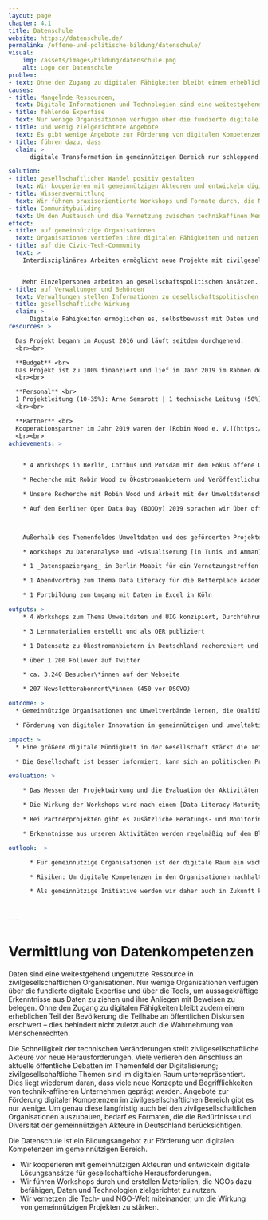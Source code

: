 ```yaml
---
layout: page
chapter: 4.1
title: Datenschule
website: https://datenschule.de/
permalink: /offene-und-politische-bildung/datenschule/
visual:
    img: /assets/images/bildung/datenschule.png
    alt: Logo der Datenschule
problem:
- text: Ohne den Zugang zu digitalen Fähigkeiten bleibt einem erheblichen Teil der Bevölkerung die Teilhabe an öffentlichen Diskursen erschwert – dies verhindert nicht zuletzt auch die Wahrnehmung von Menschenrechten.
causes:
- title: Mangelnde Ressourcen,
  text: Digitale Informationen und Technologien sind eine weitestgehend ungenutzte Ressource in zivilgesellschaftlichen Organisationen.
- title: fehlende Expertise
  text: Nur wenige Organisationen verfügen über die fundierte digitale Expertise und die Tools, um aussagekräftige Erkenntnisse aus Daten zu ziehen und ihre Anliegen mit Beweisen zu belegen.
- title: und wenig zielgerichtete Angebote
  text: Es gibt wenige Angebote zur Förderung von digitalen Kompetenzen bei Erwachsenen im gemeinnützigen Bereich, die die Diversität und Organisationsstrukturen berücksichtigen.
- title: führen dazu, dass
  claim: >
      digitale Transformation im gemeinnützigen Bereich nur schleppend stattfindet. Zivilgesellschaftliche Organisationen können die Potenziale der Digitalisierung nicht ausreichend nutzen und sind mit den neuen Veränderungsprozessen oft überfordert.

solution:
- title: gesellschaftlichen Wandel positiv gestalten
  text: Wir kooperieren mit gemeinnützigen Akteuren und entwickeln digitale Lösungsansätze und Tools für gesellschaftliche Herausforderungen. Damit möchten wir Debatten anstoßen und neue Narrative für bestehende Herausforderungen schaffen.
- title: Wissensvermittlung
  text: Wir führen praxisorientierte Workshops und Formate durch, die NGOs dazu befähigen, Daten und Technologien zielgerichtet zu nutzen. Erkenntnisse aus den Projekten, Lernmaterialien und Best Practices werden frei zur Verfügung gestellt.
- title: Communitybuilding
  text: Um den Austausch und die Vernetzung zwischen technikaffinen Menschen und gesellschaftspolitischen Organisationen zu fördern, organisieren wir Veranstaltungen und setzen mit Partnern sowie unserer Community verschiedene Projekte um.
effect:
- title: auf gemeinnützige Organisationen
  text: Organisationen vertiefen ihre digitalen Fähigkeiten und nutzen digitale Informationen und Tools selbstbewusst bei der Planung und Umsetzung ihrer Projekte und Anliegen.
- title: auf die Civic-Tech-Community
  text: >
    Interdisziplinäres Arbeiten ermöglicht neue Projekte mit zivilgesellschaftlichen Fragestellungen und Themen.


    Mehr Einzelpersonen arbeiten an gesellschaftspolitischen Ansätzen.
- title: auf Verwaltungen und Behörden
  text: Verwaltungen stellen Informationen zu gesellschaftspolitischen Themen besser aufbereitet zur Verfügung und fördern damit Transparenz und Rechenschaftspflicht.
- title: gesellschaftliche Wirkung
  claim: >
      Digitale Fähigkeiten ermöglichen es, selbstbewusst mit Daten und Technologien umzugehen. Durch den mündigen und reflektierten Umgang mit Daten und Technologien werden öffentliche Debatten informierter und faktenbasiert geführt. Digitale Fähigkeiten stärken die Mitsprache und Teilhabe der Gesellschaft an politischen Entscheidungen und damit die politischen Partizipation insgesamt.
resources: >

  Das Projekt begann im August 2016 und läuft seitdem durchgehend.
  <br><br>

  **Budget** <br>
  Das Projekt ist zu 100% finanziert und lief im Jahr 2019 im Rahmen der Verbändeförderung des Bundesumweltministeriums und des Umweltbundesamtes unter dem Namen Umweltdatenschule. Das Budget für 2019 betrug 82.505,91 € inkl. einem Eigenanteil von 10%.
  <br><br>

  **Personal** <br>
  1 Projektleitung (10-35%): Arne Semsrott | 1 technische Leitung (50%): Lisa Passing |  1 Workshopkonzeption (70%): Lydia Böttcher/Maximilian Voigt | 1 Kommunikationsstelle (60-80%): Jasmin Helm/Maximiian Voigt
  <br><br>

  **Partner** <br>
  Kooperationspartner im Jahr 2019 waren der [Robin Wood e. V.](https://www.robinwood.de/) zum Thema Ökostrom in Deutschland sowie [FragDenStaat](../../open-government/fragdenstaat/) zum Schwerpunkt Umweltinformationsgesetz (UIG).
  <br><br>
achievements: >
    

    * 4 Workshops in Berlin, Cottbus und Potsdam mit dem Fokus offene Umweltdaten

    * Recherche mit Robin Wood zu Ökostromanbietern und Veröffentlichung des [Ökostromreport 2020](https://www.robinwood.de/oekostromreport)

    * Unsere Recherche mit Robin Wood und Arbeit mit der Umweltdatenschule stellten wir auf dem [36. Chaos Communication Congress in Leipzig](https://media.ccc.de/v/36c3-10682-das_bits_baume-sporangium#t=1612) und auf dem Hackathon der Naturfreunde Jugend in Berlin vor.

    * Auf dem Berliner Open Data Day (BODDy) 2019 sprachen wir über offene Umweltdaten.


   
    Außerhalb des Themenfeldes Umweltdaten und des geförderten Projektes fanden weitere Datenschule-Workshops statt:

    * Workshops zu Datenanalyse und -visualiserung [in Tunis und Amman](https://datenschule.de/blog/2020/02/Die-Datenschule-auf-Tour/) in Zusammenarbeit mit Global Project Partners e. V. und dem Digital Arabia Network

    * 1 _Datenspaziergang_ in Berlin Moabit für ein Vernetzungstreffen der Grünen

    * 1 Abendvortrag zum Thema Data Literacy für die Betterplace Academy 

    * 1 Fortbildung zum Umgang mit Daten in Excel in Köln

outputs: >
    * 4 Workshops zum Thema Umweltdaten und UIG konzipiert, Durchführung 8x

    * 3 Lernmaterialien erstellt und als OER publiziert

    * 1 Datensatz zu Ökostromanbietern in Deutschland recherchiert und als Open Data veröffentlicht

    * über 1.200 Follower auf Twitter

    * ca. 3.240 Besucher\*innen auf der Webseite

    * 207 Newsletterabonnent\*innen (450 vor DSGVO) 

outcome: >
  * Gemeinnützige Organisationen und Umweltverbände lernen, die Qualität von (ihren) Daten zu bewerten und zu verbessern. Sie nutzen digitale Methoden, Werkzeuge und Informationen zielgerichtet im Arbeitsalltag und beteiligen sich als Impulsgeber*innen an öffentlichen gesellschaftspolitischen Debatten.

  * Förderung von digitaler Innovation im gemeinnützigen und umweltaktivistischen Bereich

impact: >
  * Eine größere digitale Mündigkeit in der Gesellschaft stärkt die Teilhabe an gesellschaftspolitischen Fragestellungen und macht soziale Innovation möglich.

  * Die Gesellschaft ist besser informiert, kann sich an politischen Prozessen und Entscheidungen besser beteiligen. Dies stärkt die Demokratie.

evaluation: >

    * Das Messen der Projektwirkung und die Evaluation der Aktivitäten erfolgen nach zuvor festgelegten Qualitätsindikatoren.

    * Die Wirkung der Workshops wird nach einem [Data Literacy Maturity Modell](https://datenschule.de/files/workshops/DataLiteracy-MaturityModel-Datenschule.pdf) evaluiert (und bei z. B. Workshops eingesetzt).

    * Bei Partnerprojekten gibt es zusätzliche Beratungs- und Monitoringinstanzen mit externen Expert\*innen (Roundtables und Stakeholder-Dialoge, Interviews, Feedback-Runden).

    * Erkenntnisse aus unseren Aktivitäten werden regelmäßig auf dem Blog der Datenschule und der Referenzen-Seite zugänglich gemacht.

outlook:  >

      * Für gemeinnützige Organisationen ist der digitale Raum ein wichtiger Interaktionsort, den sie stärker mitdenken wollen. Das Angebot der Datenschule möchten wir zukünftig skalieren, um den Bedürfnissen der sozialen Organisationen flächendeckender zu begegnen.

      * Risiken: Um digitale Kompetenzen in den Organisationen nachhaltig zu stärken, bedarf es besserer Strukturen zur Förderung der praktischen Auseinandersetzung mit der Digitalisierung. 

      * Als gemeinnützige Initiative werden wir daher auch in Zukunft kostenlose Workshops und Lernformate anbieten, um die Beteiligung vieler Initiativen mit knappen Ressourcen zu ermöglichen. Dieser Hürde wird zudem versucht, durch das Aufbereiten aller notwendigen Inhalte und Konzepte und durch das Bereitstellen der Lernmaterialien unter freier Lizenz entgegenzuwirken. Workshopkonzepte sind zur Nachnutzung mit detaillierten Erläuterungen aufbereitet und können personenunabhängig umgesetzt werden.



---
```



# Vermittlung von Datenkompetenzen

Daten sind eine weitestgehend ungenutzte Ressource in zivilgesellschaftlichen Organisationen. Nur wenige Organisationen verfügen über die fundierte digitale Expertise und über die Tools, um aussagekräftige Erkenntnisse aus Daten zu ziehen und ihre Anliegen mit Beweisen zu belegen. Ohne den Zugang zu digitalen Fähigkeiten bleibt zudem einem erheblichen Teil der Bevölkerung die Teilhabe an öffentlichen Diskursen erschwert – dies behindert nicht zuletzt auch die Wahrnehmung von Menschenrechten.

Die Schnelligkeit der technischen Veränderungen stellt zivilgesellschaftliche Akteure vor neue Herausforderungen. Viele verlieren den Anschluss an aktuelle öffentliche Debatten im Themenfeld der Digitalisierung; zivilgesellschaftliche Themen sind im digitalen Raum unterrepräsentiert. Dies liegt wiederum daran, dass viele neue Konzepte und Begrifflichkeiten von technik-affineren Unternehmen geprägt werden. Angebote zur Förderung digitaler Kompetenzen im zivilgesellschaftlichen Bereich gibt es nur wenige. Um genau diese langfristig auch bei den zivilgesellschaftlichen Organisationen auszubauen, bedarf es Formaten, die die Bedürfnisse und Diversität der gemeinnützigen Akteure in Deutschland berücksichtigen.

Die Datenschule ist ein Bildungsangebot zur Förderung von digitalen Kompetenzen im gemeinnützigen Bereich.

* Wir kooperieren mit gemeinnützigen Akteuren und entwickeln digitale Lösungsansätze für gesellschaftliche Herausforderungen.
* Wir führen Workshops durch und erstellen Materialien, die NGOs dazu befähigen, Daten und Technologien zielgerichtet zu nutzen.
* Wir vernetzen die Tech- und NGO-Welt miteinander, um die Wirkung von gemeinnützigen Projekten zu stärken.
